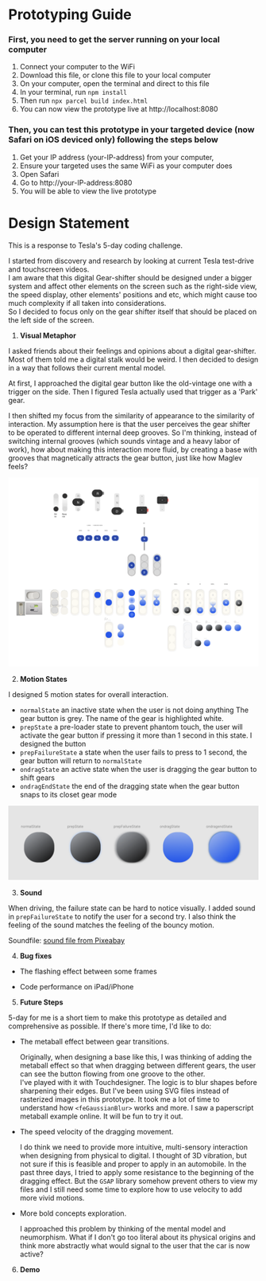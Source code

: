 # Prototyping Guide

### First, you need to get the server running on your local computer

1. Connect your computer to the WiFi
2. Download this file, or clone this file to your local computer
3. On your computer, open the terminal and direct to this file
4. In your terminal, run `npm install`
5. Then run `npx parcel build index.html`
6. You can now view the prototype live at http://localhost:8080

### Then, you can test this prototype in your targeted device (now Safari on iOS deviced only) following the steps below

1. Get your IP address (your-IP-address) from your computer,
2. Ensure your targeted uses the same WiFi as your computer does
3. Open Safari
4. Go to http://your-IP-address:8080
5. You will be able to view the live prototype

# Design Statement

This is a response to Tesla's 5-day coding challenge.

I started from discovery and research by looking at current Tesla test-drive and touchscreen videos.<br/>
I am aware that this digital Gear-shifter should be designed under a bigger system and affect other elements on the screen such as the right-side view, the speed display, other elements' positions and etc, which might cause too much complexity if all taken into considerations.<br/>
So I decided to focus only on the gear shifter itself that should be placed on the left side of the screen.<br/>

1. **Visual Metaphor**

I asked friends about their feelings and opinions about a digital gear-shifter. Most of them told me a digital stalk would be weird. I then decided to design in a way that follows their current mental model. <br/>

At first, I approached the digital gear button like the old-vintage one with a trigger on the side. Then I figured Tesla actually used that trigger as a 'Park' gear. <br/>

I then shifted my focus from the similarity of appearance to the similarity of interaction. My assumption here is that the user perceives the gear shifter to be operated to different internal deep grooves. So I'm thinking, instead of switching internal grooves (which sounds vintage and a heavy labor of work), how about making this interaction more fluid, by creating a base with grooves that magnetically attracts the gear button, just like how Maglev feels? <br>

![alt text](./assets/visual-roadmap.jpg 'A Visual Roadmap')

2. **Motion States**

I designed 5 motion states for overall interaction.

- `normalState` an inactive state when the user is not doing anything
  The gear button is grey. The name of the gear is highlighted white.
- `prepState` a pre-loader state to prevent phantom touch, the user will activate the gear button if pressing it more than 1 second in this state.
  I designed the button
- `prepFailureState` a state when the user fails to press to 1 second, the gear button will return to `normalState`
- `ondragState` an active state when the user is dragging the gear button to shift gears
- `ondragEndState` the end of the dragging state when the gear button snaps to its closet gear mode

![alt text](./assets/motionstates.jpg 'Gear Button in 5 Motion States')

3. **Sound**

When driving, the failure state can be hard to notice visually. I added sound in `prepFailureState` to notify the user for a second try. I also think the feeling of the sound matches the feeling of the bouncy motion.

Soundfile: [sound file from Pixeabay](https://cdn.pixabay.com/download/audio/2023/01/04/audio_8969bfb5fa.mp3?filename=error-warning-login-denied-132113.mp3g)

4. **Bug fixes**

- The flashing effect between some frames

- Code performance on iPad/iPhone

5. **Future Steps**

5-day for me is a short tiem to make this prototype as detailed and comprehensive as possible. If there's more time, I'd like to do:

- The metaball effect between gear transitions.

  Originally, when designing a base like this, I was thinking of adding the metaball effect so that when dragging between different gears, the user can see the button flowing from one groove to the other.<br/>
  I've played with it with Touchdesigner. The logic is to blur shapes before sharpening their edges. But I've been using SVG files instead of rasterized images in this prototype. It took me a lot of time to understand how `<feGaussianBlur>` works and more. I saw a paperscript metaball example online. It will be fun to try it out.

- The speed velocity of the dragging movement.

  I do think we need to provide more intuitive, multi-sensory interaction when designing from physical to digital. I thought of 3D vibration, but not sure if this is feasible and proper to apply in an automobile. In the past three days, I tried to apply some resistance to the beginning of the dragging effect. But the `GSAP` library somehow prevent others to view my files and I still need some time to explore how to use velocity to add more vivid motions.

- More bold concepts exploration.

  I approached this problem by thinking of the mental model and neumorphism. What if I don't go too literal about its physical origins and think more abstractly what would signal to the user that the car is now active?

6. **Demo**
